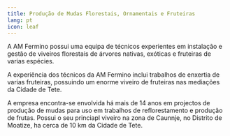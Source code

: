 ```yaml
---
title: Produção de Mudas Florestais, Ornamentais e Fruteiras
lang: pt
icon: leaf
---
```

A AM Fermino possui uma equipa de técnicos experientes em instalação e gestão de viveiros florestais de árvores nativas, exóticas e fruteiras de varias espécies.

A experiência dos técnicos da AM Fermino inclui trabalhos de enxertia de varias fruteiras, possuindo um enorme viveiro de fruteiras nas mediações da Cidade de Tete. 

A empresa encontra-se envolvida há mais de 14 anos em projectos de produção de mudas para uso em trabalhos de reflorestamento e produção de frutas. Possui o seu princiapl viveiro na zona de Caunnje, no Distrito de Moatize, ha cerca de 10 km da Cidade de Tete.